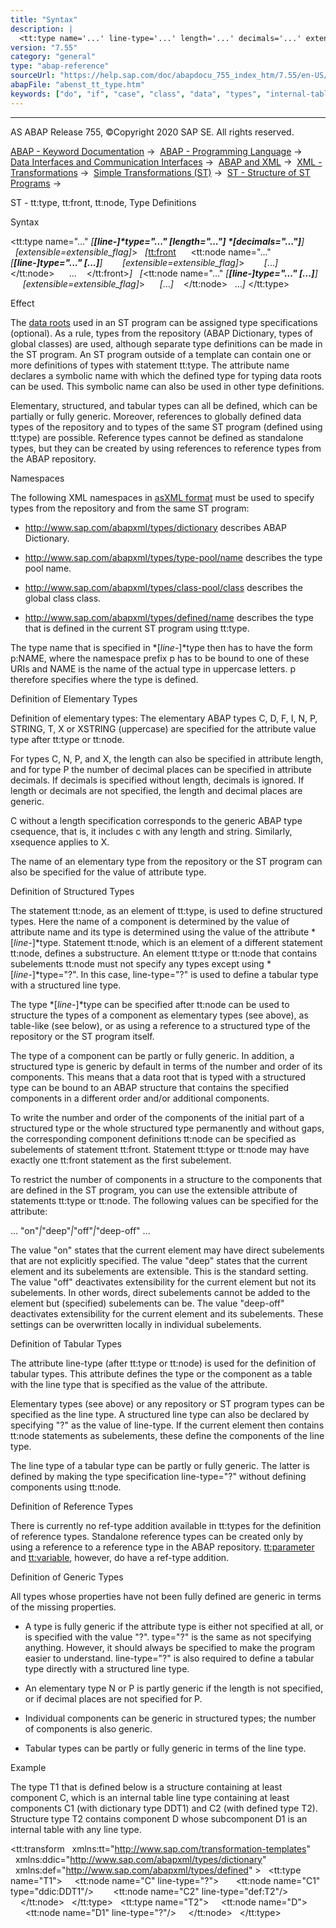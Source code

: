 ```yaml
---
title: "Syntax"
description: |
  <tt:type name='...' line-type='...' length='...' decimals='...' extensible=extensible_flag> <tt:front> <tt:node name='...' line-type='...' ... extensible=extensible_flag> ... </tt:node> ... </tt:front> <t
version: "7.55"
category: "general"
type: "abap-reference"
sourceUrl: "https://help.sap.com/doc/abapdocu_755_index_htm/7.55/en-US/abenst_tt_type.htm"
abapFile: "abenst_tt_type.htm"
keywords: ["do", "if", "case", "class", "data", "types", "internal-table", "abenst", "type"]
---
```


* * *

AS ABAP Release 755, ©Copyright 2020 SAP SE. All rights reserved.

[ABAP - Keyword Documentation](https://help.sap.com/doc/abapdocu_755_index_htm/7.55/en-US/abenabap.htm) →  [ABAP - Programming Language](https://help.sap.com/doc/abapdocu_755_index_htm/7.55/en-US/abenabap_reference.htm) →  [Data Interfaces and Communication Interfaces](https://help.sap.com/doc/abapdocu_755_index_htm/7.55/en-US/abenabap_data_communication.htm) →  [ABAP and XML](https://help.sap.com/doc/abapdocu_755_index_htm/7.55/en-US/abenabap_xml.htm) →  [XML - Transformations](https://help.sap.com/doc/abapdocu_755_index_htm/7.55/en-US/abenabap_xml_trafos.htm) →  [Simple Transformations (ST)](https://help.sap.com/doc/abapdocu_755_index_htm/7.55/en-US/abenabap_st.htm) →  [ST - Structure of ST Programs](https://help.sap.com/doc/abapdocu_755_index_htm/7.55/en-US/abenst_programs_structure.htm) → 

ST - tt:type, tt:front, tt:node, Type Definitions

Syntax

<tt:type name="..." *\[**\[*line-*\]*type="..." *\[*length="..."*\]* *\[*decimals="..."*\]**\]*
  *\[*extensible=extensible\_flag*\]*\>
  *\[*<tt:front>
     <tt:node name="..." *\[**\[*line-*\]*type="..." *\[*...*\]**\]*
       *\[*extensible=extensible\_flag*\]*\>
       *\[*...*\]*
     </tt:node>
     ...
   </tt:front>*\]*
  *\[*<tt:node name="..." *\[**\[*line-*\]*type="..." *\[*...*\]**\]*
     *\[*extensible=extensible\_flag*\]*\>
     *\[*...*\]*
   </tt:node>
  ...*\]*
</tt:type>

Effect

The [data roots](https://help.sap.com/doc/abapdocu_755_index_htm/7.55/en-US/abenst_tt_root.htm) used in an ST program can be assigned type specifications (optional). As a rule, types from the repository (ABAP Dictionary, types of global classes) are used, although separate type definitions can be made in the ST program. An ST program outside of a template can contain one or more definitions of types with statement tt:type. The attribute name declares a symbolic name with which the defined type for typing data roots can be used. This symbolic name can also be used in other type definitions.

Elementary, structured, and tabular types can all be defined, which can be partially or fully generic. Moreover, references to globally defined data types of the repository and to types of the same ST program (defined using tt:type) are possible. Reference types cannot be defined as standalone types, but they can be created by using references to reference types from the ABAP repository.

Namespaces

The following XML namespaces in [asXML format](https://help.sap.com/doc/abapdocu_755_index_htm/7.55/en-US/abenabap_xslt_asxml.htm) must be used to specify types from the repository and from the same ST program:

-   http://www.sap.com/abapxml/types/dictionary describes ABAP Dictionary.

-   http://www.sap.com/abapxml/types/type-pool/name describes the type pool name.

-   http://www.sap.com/abapxml/types/class-pool/class describes the global class class.

-   http://www.sap.com/abapxml/types/defined/name describes the type that is defined in the current ST program using tt:type.

The type name that is specified in *\[*line-*\]*type then has to have the form p:NAME, where the namespace prefix p has to be bound to one of these URIs and NAME is the name of the actual type in uppercase letters. p therefore specifies where the type is defined.

Definition of Elementary Types

Definition of elementary types: The elementary ABAP types C, D, F, I, N, P, STRING, T, X or XSTRING (uppercase) are specified for the attribute value type after tt:type or tt:node.

For types C, N, P, and X, the length can also be specified in attribute length, and for type P the number of decimal places can be specified in attribute decimals. If decimals is specified without length, decimals is ignored. If length or decimals are not specified, the length and decimal places are generic.

C without a length specification corresponds to the generic ABAP type csequence, that is, it includes c with any length and string. Similarly, xsequence applies to X.

The name of an elementary type from the repository or the ST program can also be specified for the value of attribute type.

Definition of Structured Types

The statement tt:node, as an element of tt:type, is used to define structured types. Here the name of a component is determined by the value of attribute name and its type is determined using the value of the attribute *\[*line-*\]*type. Statement tt:node, which is an element of a different statement tt:node, defines a substructure. An element tt:type or tt:node that contains subelements tt:node must not specify any types except using *\[*line-*\]*type="?". In this case, line-type="?" is used to define a tabular type with a structured line type.

The type *\[*line-*\]*type can be specified after tt:node can be used to structure the types of a component as elementary types (see above), as table-like (see below), or as using a reference to a structured type of the repository or the ST program itself.

The type of a component can be partly or fully generic. In addition, a structured type is generic by default in terms of the number and order of its components. This means that a data root that is typed with a structured type can be bound to an ABAP structure that contains the specified components in a different order and/or additional components.

To write the number and order of the components of the initial part of a structured type or the whole structured type permanently and without gaps, the corresponding component definitions tt:node can be specified as subelements of statement tt:front. Statement tt:type or tt:node may have exactly one tt:front statement as the first subelement.

To restrict the number of components in a structure to the components that are defined in the ST program, you can use the extensible attribute of statements tt:type or tt:node. The following values can be specified for the attribute:

... "on"*|*"deep"*|*"off"*|*"deep-off" ...

The value "on" states that the current element may have direct subelements that are not explicitly specified. The value "deep" states that the current element and its subelements are extensible. This is the standard setting. The value "off" deactivates extensibility for the current element but not its subelements. In other words, direct subelements cannot be added to the element but (specified) subelements can be. The value "deep-off" deactivates extensibility for the current element and its subelements. These settings can be overwritten locally in individual subelements.

Definition of Tabular Types

The attribute line-type (after tt:type or tt:node) is used for the definition of tabular types. This attribute defines the type or the component as a table with the line type that is specified as the value of the attribute.

Elementary types (see above) or any repository or ST program types can be specified as the line type. A structured line type can also be declared by specifying "?" as the value of line-type. If the current element then contains tt:node statements as subelements, these define the components of the line type.

The line type of a tabular type can be partly or fully generic. The latter is defined by making the type specification line-type="?" without defining components using tt:node.

Definition of Reference Types

There is currently no ref-type addition available in tt:types for the definition of reference types. Standalone reference types can be created only by using a reference to a reference type in the ABAP repository. [tt:parameter](https://help.sap.com/doc/abapdocu_755_index_htm/7.55/en-US/abenst_tt_parameter.htm) and [tt:variable](https://help.sap.com/doc/abapdocu_755_index_htm/7.55/en-US/abenst_tt_variable.htm), however, do have a ref-type addition.

Definition of Generic Types

All types whose properties have not been fully defined are generic in terms of the missing properties.

-   A type is fully generic if the attribute type is either not specified at all, or is specified with the value "?". type="?" is the same as not specifying anything. However, it should always be specified to make the program easier to understand. line-type="?" is also required to define a tabular type directly with a structured line type.

-   An elementary type N or P is partly generic if the length is not specified, or if decimal places are not specified for P.

-   Individual components can be generic in structured types; the number of components is also generic.

-   Tabular types can be partly or fully generic in terms of the line type.

Example

The type T1 that is defined below is a structure containing at least component C, which is an internal table line type containing at least components C1 (with dictionary type DDT1) and C2 (with defined type T2). Structure type T2 contains component D whose subcomponent D1 is an internal table with any line type.

<tt:transform
  xmlns:tt="http://www.sap.com/transformation-templates"
  xmlns:ddic="http://www.sap.com/abapxml/types/dictionary"
  xmlns:def="http://www.sap.com/abapxml/types/defined" >
  <tt:type name="T1">
    <tt:node name="C" line-type="?">
      <tt:node name="C1" type="ddic:DDT1"/>
       <tt:node name="C2" line-type="def:T2"/>
    </tt:node>
  </tt:type>
  <tt:type name="T2">
    <tt:node name="D">
      <tt:node name="D1" line-type="?"/>
    </tt:node>
  </tt:type>